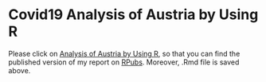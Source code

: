 # Covid19 Analysis of Austria by Using R

Please click on [Analysis of Austria by Using R](https://rpubs.com/azeemkhadam/817110),
so that you can find the published version of my report on [RPubs](https://rpubs.com/).
Moreover, .Rmd file is saved above.
